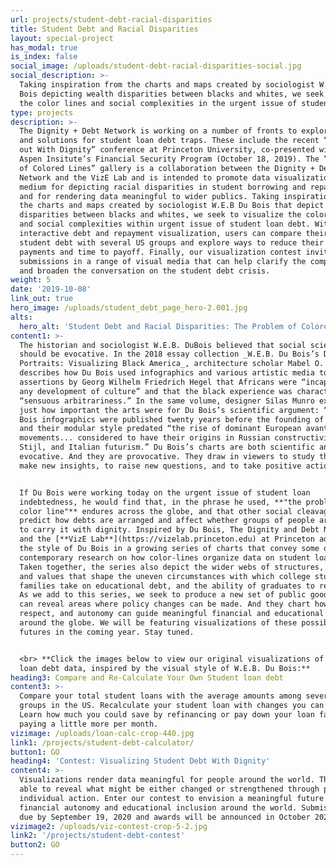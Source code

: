```yaml
---
url: projects/student-debt-racial-disparities
title: Student Debt and Racial Disparities
layout: special-project
has_modal: true
is_index: false
social_image: /uploads/student-debt-racial-disparities-social.jpg
social_description: >-
  Taking inspiration from the charts and maps created by sociologist W.E.B Du
  Bois depicting wealth disparities between blacks and whites, we seek to chart
  the color lines and social complexities in the urgent issue of student debt.
type: projects
description: >-
  The Dignity + Debt Network is working on a number of fronts to explore issues
  and solutions for student loan debt traps. These include the recent “Digging
  out With Dignity” conference at Princeton University, co-presented with the
  Aspen Insitute’s Financial Security Program (October 18, 2019). The “Problem
  of Colored Lines” gallery is a collaboration between the Dignity + Debt
  Network and the VizE Lab and is intended to promote data visualization as a
  medium for depicting racial disparities in student borrowing and repayment,
  and for rendering data meaningful to wider publics. Taking inspiration from
  the charts and maps created by sociologist W.E.B Du Bois that depict wealth
  disparities between blacks and whites, we seek to visualize the color lines
  and social complexities within urgent issue of student loan debt. With our
  interactive debt and repayment visualization, users can compare their own
  student debt with several US groups and explore ways to reduce their total
  payments and time to payoff. Finally, our visualization contest invites
  submissions in a range of visual media that can help clarify the complexities
  and broaden the conversation on the student debt crisis.  
weight: 5
date: '2019-10-08'
link_out: true
hero_image: /uploads/student_debt_page_hero-2.001.jpg
alts:
  hero_alt: 'Student Debt and Racial Disparities: The Problem of Colored Lines'
content1: >-
  The historian and sociologist W.E.B. DuBois believed that social science data
  should be evocative. In the 2018 essay collection _W.E.B. Du Bois’s Data
  Portraits: Visualizing Black America_, architecture scholar Mabel O. Wilson
  describes how Du Bois used infographics and various artistic media to counter
  assertions by Georg Wilhelm Friedrich Hegel that Africans were “incapable of
  any development of culture” and that the black experience was characterized by
  “sensuous arbitrariness.” In the same volume, designer Silas Munro explains
  just how important the arts were for Du Bois’s scientific argument: “The Du
  Bois infographics were published twenty years before the founding of Bauhaus,”
  and their modular style predated “the rise of dominant European avant-garde
  movements... considered to have their origins in Russian constructivism, De
  Stijl, and Italian futurism.” Du Bois’s charts are both scientific and
  evocative. And they are provocative. They draw in viewers to study them, to
  make new insights, to raise new questions, and to take positive action.


  If Du Bois were working today on the urgent issue of student loan
  indebtedness, he would find that, in the phrase he used, **"the problem of the
  color line"** endures across the globe, and that other social cleavages help
  predict how debts are arranged and affect whether groups of people are allowed
  to carry it with dignity. Inspired by Du Bois, The Dignity and Debt Network
  and the [**VizE Lab**](https://vizelab.princeton.edu) at Princeton adopting
  the style of Du Bois in a growing series of charts that convey some of the
  contemporary research on how color-lines organize data on student loan debt.
  Taken together, the series also depict the wider webs of structures, meanings,
  and values that shape the uneven circumstances with which college students and
  families take on educational debt, and the ability of graduates to repay them.
  As we add to this series, we seek to produce a new set of public goods that
  can reveal areas where policy changes can be made. And they chart how dignity,
  respect, and autonomy can guide meaningful financial and educational inclusion
  around the globe. We will be featuring visualizations of these possible
  futures in the coming year. Stay tuned.


  <br> **Click the images below to view our original visualizations of student
  loan debt data, inspired by the visual style of W.E.B. Du Bois:**
heading3: Compare and Re-Calculate Your Own Student loan debt
content3: >-
  Compare your total student loans with the average amounts among several social
  groups in the US. Recalculate your student loan with changes you can make now.
  Learn how much you could save by refinancing or pay down your loan faster by
  paying a little more per month.
vizimage: /uploads/loan-calc-crop-440.jpg
link1: /projects/student-debt-calculator/
button1: GO
heading4: 'Contest: Visualizing Student Debt With Dignity'
content4: >-
  Visualizations render data meaningful for people around the world. They are
  able to reveal what might be either changed or strengthened through policy and
  individual action. Enter our contest to envision a meaningful future of
  financial autonomy and educational inclusion around the world. Submissions are
  due by September 19, 2020 and awards will be announced in October 2020.
vizimage2: /uploads/viz-contest-crop-5-2.jpg
link2: '/projects/student-debt-contest'
button2: GO
---
```


